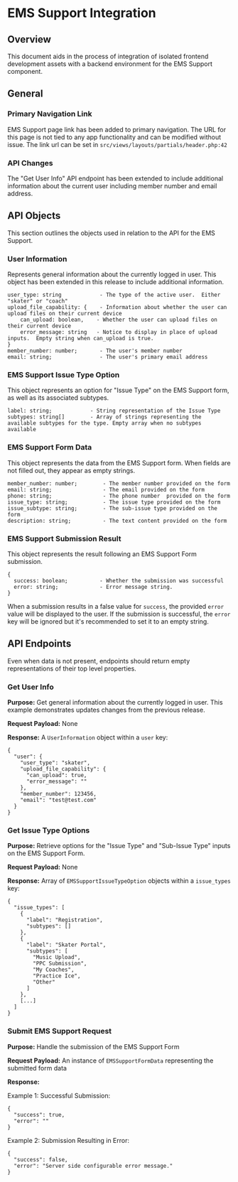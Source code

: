 # EMS Support Integration
## Overview
This document aids in the process of integration of isolated frontend development assets with a backend environment for the EMS Support component.


## General
### Primary Navigation Link
EMS Support page link has been added to primary navigation.  The URL for this page is not tied to any app functionality and can be modified without issue. The link url can be set in `src/views/layouts/partials/header.php:42`

### API Changes
The "Get User Info" API endpoint has been extended to include additional information about the current user including member number and email address.
  
  
## API Objects
This section outlines the objects used in relation to the API for the EMS Support.

### User Information
Represents general information about the currently logged in user.  This object has been extended in this release to include additional information.
 
 ```  
user_type: string            - The type of the active user.  Either "skater" or "coach"
upload_file_capability: {    - Information about whether the user can upload files on their current device
     can_upload: boolean,    - Whether the user can upload files on their current device
     error_message: string   - Notice to display in place of upload inputs.  Empty string when can_upload is true. 
}
member_number: number;       - The user's member number
email: string;               - The user's primary email address
 ```

### EMS Support Issue Type Option
This object represents an option for "Issue Type" on the EMS Support form, as well as its associated subtypes.

```  
label: string;            - String representation of the Issue Type
subtypes: string[]        - Array of strings representing the available subtypes for the type. Empty array when no subtypes available
```

### EMS Support Form Data
This object represents the data from the EMS Support form. When fields are not filled out, they appear as empty strings.

```  
member_number: number;        - The member number provided on the form
email: string;                - The email provided on the form 
phone: string;                - The phone number  provided on the form 
issue_type: string;           - The issue type provided on the form
issue_subtype: string;        - The sub-issue type provided on the form
description: string;          - The text content provided on the form
```

### EMS Support Submission Result
This object represents the result following an EMS Support Form submission.

```  
{
  success: boolean;          - Whether the submission was successful
  error: string;             - Error message string.
}
```
When a submission results in a false value for `success`, the provided `error` value will be displayed to the user. 
If the submission is successful, the `error` key will be ignored but it's recommended to set it to an empty string.


## API Endpoints
Even when data is not present, endpoints should return empty representations of their top level properties.

### Get User Info
__Purpose:__ Get general information about the currently logged in user.  This example demonstrates updates changes from the previous release.

__Request Payload:__ None

__Response:__ A `UserInformation` object within a `user` key:

```  
{
  "user": {
    "user_type": "skater",
    "upload_file_capability": {
      "can_upload": true,
      "error_message": ""
    },
    "member_number": 123456,
    "email": "test@test.com"
  }
}
```

### Get Issue Type Options
__Purpose:__ Retrieve options for the "Issue Type" and "Sub-Issue Type" inputs on the EMS Support Form. 

__Request Payload:__ None 

__Response:__ Array of `EMSSupportIssueTypeOption` objects within a `issue_types` key:

```  
{
  "issue_types": [
    {
      "label": "Registration",
      "subtypes": []
    },
    {
      "label": "Skater Portal",
      "subtypes": [
        "Music Upload",
        "PPC Submission",
        "My Coaches",
        "Practice Ice",
        "Other"
      ]
    },
    [...]
  ]
}
```

### Submit EMS Support Request
__Purpose:__ Handle the submission of the EMS Support Form

__Request Payload:__ An instance of `EMSSupportFormData` representing the submitted form data

__Response:__ 

Example 1: Successful Submission:

```  
{
  "success": true,
  "error": ""
}
```

Example 2: Submission Resulting in Error:

```  
{
  "success": false,
  "error": "Server side configurable error message."
}
```